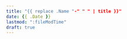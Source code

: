 ```yaml
---
title: "{{ replace .Name "-" " " | title }}"
date: {{ .Date }}
lastmod: ":fileModTime"
draft: true
---
```


